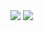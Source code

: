 <img src="https://github-readme-streak-stats.herokuapp.com?user=NotMixu&theme=github-dark&hide_border=true&date_format=M%20j%5B%2C%20Y%5D&background=000000&sideLabels=D3D3D3&currStreakLabel=D3D3D3&sideNums=D3D3D3&currStreakNum=D3D3D3&fire=D3D3D3&border=D3D3D3&ring=D3D3D3&stroke=D3D3D3&dates=D3D3D3" />

<img src="https://github-readme-stats-mixu2021.vercel.app/api/top-langs?username=NotMixu&count_private=true&layout=compact&theme=github_dark&hide_border=true&exclude_repo=2D-Peli,FiveM-DarkSide,FiveM-Everyday,FiveM-NeutralCity,github-readme-stats,txAdmin,p_blackmarket,arch-.config&langs_count=4&text_color=D3D3D3&bg_color=000000&hide_title=true" />

<!--[![LeetCode user cascandaliato](https://img.shields.io/badge/dynamic/json?style=for-the-badge&labelColor=black&color=%23ffa116&label=Solved&query=solvedOverTotal&url=https%3A%2F%2Fleetcode-badge.vercel.app%2Fapi%2Fusers%2FNotMixu&logo=leetcode&logoColor=yellow)](https://leetcode.com/NotMixu/)-->
